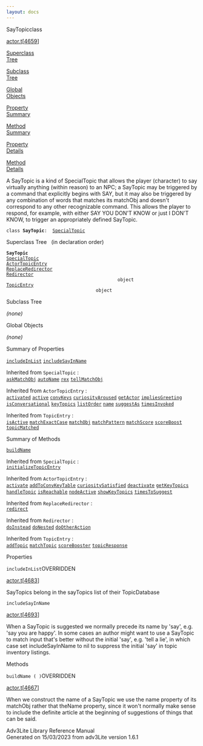 ```yaml
---
layout: docs
---
```

<span class="title">SayTopic</span><span class="type">class</span>

[actor.t](../file/actor.t.html)\[[4659](../source/actor.t.html#4659)\]

[Superclass  
Tree](#_SuperClassTree_)

[Subclass  
Tree](#_SubClassTree_)

[Global  
Objects](#_ObjectSummary_)

[Property  
Summary](#_PropSummary_)

[Method  
Summary](#_MethodSummary_)

[Property  
Details](#_Properties_)

[Method  
Details](#_Methods_)



A SayTopic is a kind of SpecialTopic that allows the player (character)
to say virtually anything (within reason) to an NPC; a SayTopic may be
triggered by a command that explicitly begins with SAY, but it may also
be triggered by any combination of words that matches its matchObj and
doesn't correspond to any other recognizable command. This allows the
player to respond, for example, with either SAY YOU DON'T KNOW or just I
DON'T KNOW, to trigger an appropriately defined SayTopic.

`class `**`SayTopic`**` :   `[`SpecialTopic`](../object/SpecialTopic.html)



<span id="_SuperClassTree_"></span>



<span class="hdln">Superclass Tree</span>   (in declaration order)



**`SayTopic`**  
[`SpecialTopic`](../object/SpecialTopic.html)  
[`ActorTopicEntry`](../object/ActorTopicEntry.html)  
[`ReplaceRedirector`](../object/ReplaceRedirector.html)  
[`Redirector`](../object/Redirector.html)  
`                                         object`  
[`TopicEntry`](../object/TopicEntry.html)  
`                                 object`  
<span id="_SubClassTree_"></span>



<span class="hdln">Subclass Tree</span>  



*(none)* <span id="_ObjectSummary_"></span>



<span class="hdln">Global Objects</span>  



*(none)* <span id="_PropSummary_"></span>



<span class="hdln">Summary of Properties</span>  



[`includeInList`](#includeInList) [`includeSayInName`](#includeSayInName)

Inherited from `SpecialTopic` :  
[`askMatchObj`](../object/SpecialTopic.html#askMatchObj) [`autoName`](../object/SpecialTopic.html#autoName) [`rex`](../object/SpecialTopic.html#rex) [`tellMatchObj`](../object/SpecialTopic.html#tellMatchObj)

Inherited from `ActorTopicEntry` :  
[`activated`](../object/ActorTopicEntry.html#activated) [`active`](../object/ActorTopicEntry.html#active) [`convKeys`](../object/ActorTopicEntry.html#convKeys) [`curiosityAroused`](../object/ActorTopicEntry.html#curiosityAroused) [`getActor`](../object/ActorTopicEntry.html#getActor) [`impliesGreeting`](../object/ActorTopicEntry.html#impliesGreeting) [`isConversational`](../object/ActorTopicEntry.html#isConversational) [`keyTopics`](../object/ActorTopicEntry.html#keyTopics) [`listOrder`](../object/ActorTopicEntry.html#listOrder) [`name`](../object/ActorTopicEntry.html#name) [`suggestAs`](../object/ActorTopicEntry.html#suggestAs) [`timesInvoked`](../object/ActorTopicEntry.html#timesInvoked)





Inherited from `TopicEntry` :  
[`isActive`](../object/TopicEntry.html#isActive) [`matchExactCase`](../object/TopicEntry.html#matchExactCase) [`matchObj`](../object/TopicEntry.html#matchObj) [`matchPattern`](../object/TopicEntry.html#matchPattern) [`matchScore`](../object/TopicEntry.html#matchScore) [`scoreBoost`](../object/TopicEntry.html#scoreBoost) [`topicMatched`](../object/TopicEntry.html#topicMatched)

<span id="_MethodSummary_"></span>



<span class="hdln">Summary of Methods</span>  



[`buildName`](#buildName)

Inherited from `SpecialTopic` :  
[`initializeTopicEntry`](../object/SpecialTopic.html#initializeTopicEntry)

Inherited from `ActorTopicEntry` :  
[`activate`](../object/ActorTopicEntry.html#activate) [`addToConvKeyTable`](../object/ActorTopicEntry.html#addToConvKeyTable) [`curiositySatisfied`](../object/ActorTopicEntry.html#curiositySatisfied) [`deactivate`](../object/ActorTopicEntry.html#deactivate) [`getKeyTopics`](../object/ActorTopicEntry.html#getKeyTopics) [`handleTopic`](../object/ActorTopicEntry.html#handleTopic) [`isReachable`](../object/ActorTopicEntry.html#isReachable) [`nodeActive`](../object/ActorTopicEntry.html#nodeActive) [`showKeyTopics`](../object/ActorTopicEntry.html#showKeyTopics) [`timesToSuggest`](../object/ActorTopicEntry.html#timesToSuggest)

Inherited from `ReplaceRedirector` :  
[`redirect`](../object/ReplaceRedirector.html#redirect)

Inherited from `Redirector` :  
[`doInstead`](../object/Redirector.html#doInstead) [`doNested`](../object/Redirector.html#doNested) [`doOtherAction`](../object/Redirector.html#doOtherAction)

Inherited from `TopicEntry` :  
[`addTopic`](../object/TopicEntry.html#addTopic) [`matchTopic`](../object/TopicEntry.html#matchTopic) [`scoreBooster`](../object/TopicEntry.html#scoreBooster) [`topicResponse`](../object/TopicEntry.html#topicResponse)

<span id="_Properties_"></span>



<span class="hdln">Properties</span>  



<span id="includeInList"></span>

`includeInList`<span class="rem">OVERRIDDEN</span>

[actor.t](../file/actor.t.html)\[[4683](../source/actor.t.html#4683)\]



SayTopics belong in the sayTopics list of their TopicDatabase



<span id="includeSayInName"></span>

`includeSayInName`

[actor.t](../file/actor.t.html)\[[4693](../source/actor.t.html#4693)\]



When a SayTopic is suggested we normally precede its name by 'say', e.g.
'say you are happy'. In some cases an author might want to use a
SayTopic to match input that's better without the initial 'say', e.g.
'tell a lie', in which case set includeSayInName to nil to suppress the
initial 'say' in topic inventory listings.



<span id="_Methods_"></span>



<span class="hdln">Methods</span>  



<span id="buildName"></span>

`buildName ( )`<span class="rem">OVERRIDDEN</span>

[actor.t](../file/actor.t.html)\[[4667](../source/actor.t.html#4667)\]



When we construct the name of a SayTopic we use the name property of its
matchObj rather that theName property, since it won't normally make
sense to include the definite article at the beginning of suggestions of
things that can be said.





Adv3Lite Library Reference Manual  
Generated on 15/03/2023 from adv3Lite version 1.6.1


